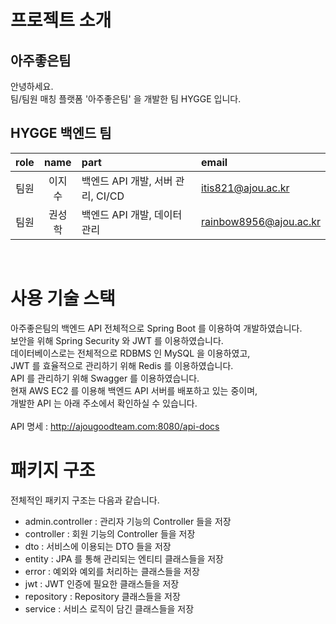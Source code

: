 # 프로젝트 소개
## 아주좋은팀
안녕하세요.<br/>
팀/팀원 매칭 플랫폼 '아주좋은팀' 을 개발한 팀 HYGGE 입니다.<br/>

## HYGGE 백엔드 팀
| role | name | part | email |
| :--: | :--: | :-- | :-- |
| 팀원 | 이지수 | 백엔드 API 개발, 서버 관리, CI/CD | itis821@ajou.ac.kr |
| 팀원 | 권성학 | 백엔드 API 개발, 데이터 관리 | rainbow8956@ajou.ac.kr |
</br>

# 사용 기술 스택
아주좋은팀의 백엔드 API 전체적으로 Spring Boot 를 이용하여 개발하였습니다.<br/>
보안을 위해 Spring Security 와 JWT 를 이용하였습니다.<br/>
데이터베이스로는 전체적으로 RDBMS 인 MySQL 을 이용하였고,<br/> 
JWT 를 효율적으로 관리하기 위해 Redis 를 이용하였습니다.<br/>
API 를 관리하기 위해 Swagger 를 이용하였습니다. <br/>
현재 AWS EC2 를 이용해 백엔드 API 서버를 배포하고 있는 중이며,  
개발한 API 는 아래 주소에서 확인하실 수 있습니다.<br/>  
API 명세 : http://ajougoodteam.com:8080/api-docs
<br/>  

# 패키지 구조
전체적인 패키지 구조는 다음과 같습니다.<br/>
- admin.controller : 관리자 기능의 Controller 들을 저장
- controller : 회원 기능의 Controller 들을 저장
- dto : 서비스에 이용되는 DTO 들을 저장
- entity : JPA 를 통해 관리되는 엔티티 클래스들을 저장
- error :  예외와 예외를 처리하는 클래스들을 저장
- jwt : JWT 인증에 필요한 클래스들을 저장
- repository : Repository 클래스들을 저장
- service : 서비스 로직이 담긴 클래스들을 저장
